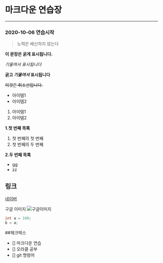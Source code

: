 # 마크다운 연습장
---
### 2020-10-06 연습시작

> 노력은 배신하지 않는다

**이 문장은 굵게 표시됩니다.**

*기울여서 표시됩니다*

**굵고 *기울여서* 표시됩니다**

~~이것은 취소선입니다.~~

* 아이템1
* 아이템2

1. 아이템1
2. 아이템2

**1.첫 번째 목록**
  1. 첫 번째의 첫 번째
  2. 첫 번째의 두 번째
  
**2.두 번째 목록**
  - gg
  - zz

## 링크

[네이버](http://naver.com)

구글 이미지 
![구글이미지](https://www.google.com/images/branding/googlelogo/1x/googlelogo_color_272x92dp.png)
```java
int a = 100;
b = a;
```

##체크박스
- [] 마크다운 연습
- [] 오라클 공부
- [] git 명령어 
